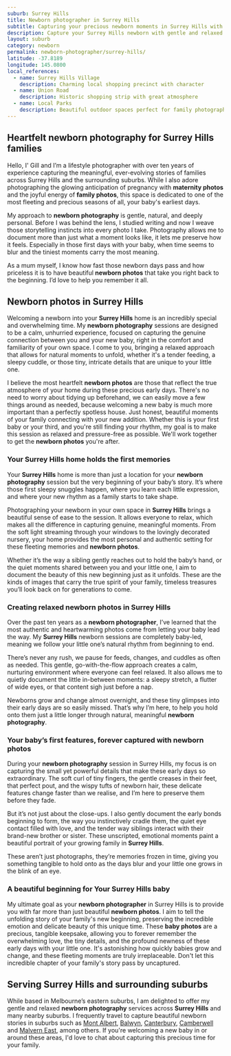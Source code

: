 ```yaml
---
suburb: Surrey Hills
title: Newborn photographer in Surrey Hills
subtitle: Capturing your precious newborn moments in Surrey Hills with gentle photography
description: Capture your Surrey Hills newborn with gentle and relaxed photography. Newborn sessions are available in your home for maximum comfort and convenience.
layout: suburb
category: newborn
permalink: newborn-photographer/surrey-hills/
latitude: -37.8189
longitude: 145.0800
local_references:
  - name: Surrey Hills Village
    description: Charming local shopping precinct with character
  - name: Union Road
    description: Historic shopping strip with great atmosphere
  - name: Local Parks
    description: Beautiful outdoor spaces perfect for family photography
---
```


## Heartfelt newborn photography for Surrey Hills families

Hello, I' Gill and I’m a lifestyle photographer with over ten years of experience capturing the meaningful, ever-evolving stories of families across Surrey Hills and the surrounding suburbs. While I also adore photographing the glowing anticipation of pregnancy with **maternity photos** and the joyful energy of **family photos**, this space is dedicated to one of the most fleeting and precious seasons of all, your baby's earliest days.

My approach to **newborn photography** is gentle, natural, and deeply personal. Before I was behind the lens, I studied writing and now I weave those storytelling instincts into every photo I take. Photography allows me to document more than just what a moment looks like, it lets me preserve how it feels. Especially in those first days with your baby, when time seems to blur and the tiniest moments carry the most meaning.

As a mum myself, I know how fast those newborn days pass and how priceless it is to have beautiful **newborn photos** that take you right back to the beginning. I’d love to help you remember it all.

## Newborn photos in Surrey Hills

Welcoming a newborn into your **Surrey Hills** home is an incredibly special and overwhelming time. My **newborn photography** sessions are designed to be a calm, unhurried experience, focused on capturing the genuine connection between you and your new baby, right in the comfort and familiarity of your own space. I come to you, bringing a relaxed approach that allows for natural moments to unfold, whether it's a tender feeding, a sleepy cuddle, or those tiny, intricate details that are unique to your little one.

I believe the most heartfelt **newborn photos** are those that reflect the true atmosphere of your home during these precious early days. There's no need to worry about tidying up beforehand, we can easily move a few things around as needed, because welcoming a new baby is much more important than a perfectly spotless house. Just honest, beautiful moments of your family connecting with your new addition. Whether this is your first baby or your third, and you're still finding your rhythm, my goal is to make this session as relaxed and pressure-free as possible. We'll work together to get the **newborn photos** you're after.

### Your Surrey Hills home holds the first memories

Your **Surrey Hills** home is more than just a location for your **newborn photography** session but the very beginning of your baby’s story. It’s where those first sleepy snuggles happen, where you learn each little expression, and where your new rhythm as a family starts to take shape.

Photographing your newborn in your own space in **Surrey Hills** brings a beautiful sense of ease to the session. It allows everyone to relax, which makes all the difference in capturing genuine, meaningful moments. From the soft light streaming through your windows to the lovingly decorated nursery, your home provides the most personal and authentic setting for these fleeting memories and **newborn photos**.

Whether it’s the way a sibling gently reaches out to hold the baby’s hand, or the quiet moments shared between you and your little one, I aim to document the beauty of this new beginning just as it unfolds. These are the kinds of images that carry the true spirit of your family, timeless treasures you’ll look back on for generations to come.

### Creating relaxed newborn photos in Surrey Hills

Over the past ten years as a **newborn photographer**, I’ve learned that the most authentic and heartwarming photos come from letting your baby lead the way. My **Surrey Hills** newborn sessions are completely baby-led, meaning we follow your little one’s natural rhythm from beginning to end.

There’s never any rush, we pause for feeds, changes, and cuddles as often as needed. This gentle, go-with-the-flow approach creates a calm, nurturing environment where everyone can feel relaxed. It also allows me to quietly document the little in-between moments: a sleepy stretch, a flutter of wide eyes, or that content sigh just before a nap.

Newborns grow and change almost overnight, and these tiny glimpses into their early days are so easily missed. That’s why I’m here, to help you hold onto them just a little longer through natural, meaningful **newborn photography**.

### Your baby’s first features, forever captured with newborn photos

During your **newborn photography** session in Surrey Hills, my focus is on capturing the small yet powerful details that make these early days so extraordinary. The soft curl of tiny fingers, the gentle creases in their feet, that perfect pout, and the wispy tufts of newborn hair, these delicate features change faster than we realise, and I’m here to preserve them before they fade.

But it’s not just about the close-ups. I also gently document the early bonds beginning to form, the way you instinctively cradle them, the quiet eye contact filled with love, and the tender way siblings interact with their brand-new brother or sister. These unscripted, emotional moments paint a beautiful portrait of your growing family in **Surrey Hills**.

These aren’t just photographs, they’re memories frozen in time, giving you something tangible to hold onto as the days blur and your little one grows in the blink of an eye.

### A beautiful beginning for Your Surrey Hills baby

My ultimate goal as your **newborn photographer** in Surrey Hills is to provide you with far more than just beautiful **newborn photos**. I aim to tell the unfolding story of your family's new beginning, preserving the incredible emotion and delicate beauty of this unique time. These **baby photos** are a precious, tangible keepsake, allowing you to forever remember the overwhelming love, the tiny details, and the profound newness of these early days with your little one. It's astonishing how quickly babies grow and change, and these fleeting moments are truly irreplaceable. Don't let this incredible chapter of your family's story pass by uncaptured.

## Serving Surrey Hills and surrounding suburbs

While based in Melbourne’s eastern suburbs, I am delighted to offer my gentle and relaxed **newborn photography** services across **Surrey Hills** and many nearby suburbs. I frequently travel to capture beautiful newborn stories in suburbs such as [Mont Albert](newborn-photos/mont-albert/), [Balwyn](newborn-photos/balwyn/), [Canterbury](newborn-photos/canterbury/), [Camberwell](newborn-photos/camberwell/) and [Malvern East](newborn-photos/malvern-east/), among others. If you're welcoming a new baby in or around these areas, I'd love to chat about capturing this precious time for your family.
